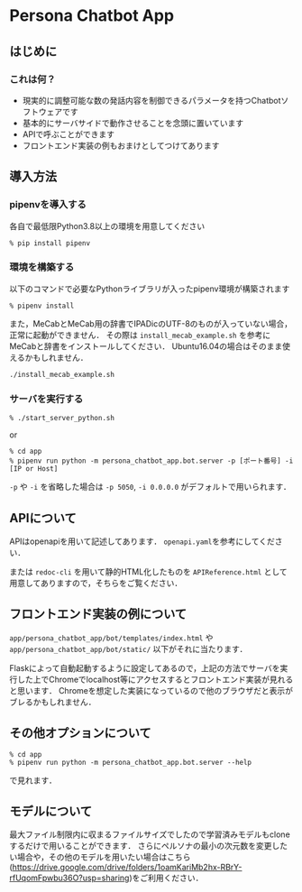 # Persona Chatbot App

## はじめに
### これは何？
- 現実的に調整可能な数の発話内容を制御できるパラメータを持つChatbotソフトウェアです
- 基本的にサーバサイドで動作させることを念頭に置いています
- APIで呼ぶことができます
- フロントエンド実装の例もおまけとしてつけてあります

## 導入方法
### pipenvを導入する
各自で最低限Python3.8以上の環境を用意してください
```
% pip install pipenv
```
### 環境を構築する
以下のコマンドで必要なPythonライブラリが入ったpipenv環境が構築されます
```
% pipenv install
```
また，MeCabとMeCab用の辞書でIPADicのUTF-8のものが入っていない場合，正常に起動ができません．
その際は `install_mecab_example.sh` を参考にMeCabと辞書をインストールしてください．
Ubuntu16.04の場合はそのまま使えるかもしれません．
```
./install_mecab_example.sh
```
### サーバを実行する
```
% ./start_server_python.sh
```
or
```
% cd app
% pipenv run python -m persona_chatbot_app.bot.server -p [ポート番号] -i [IP or Host]
```
`-p` や `-i` を省略した場合は `-p 5050`, `-i 0.0.0.0` がデフォルトで用いられます．

## APIについて
APIはopenapiを用いて記述してあります．
`openapi.yaml`を参考にしてください．

または `redoc-cli` を用いて静的HTML化したものを `APIReference.html` として用意してありますので，そちらをご覧ください．

## フロントエンド実装の例について
`app/persona_chatbot_app/bot/templates/index.html` や `app/persona_chatbot_app/bot/static/` 以下がそれに当たります．

Flaskによって自動起動するように設定してあるので，上記の方法でサーバを実行した上でChromeでlocalhost等にアクセスするとフロントエンド実装が見れると思います．
Chromeを想定した実装になっているので他のブラウザだと表示がブレるかもしれません．


## その他オプションについて
```
% cd app
% pipenv run python -m persona_chatbot_app.bot.server --help
```
で見れます．

## モデルについて
最大ファイル制限内に収まるファイルサイズでしたので学習済みモデルもcloneするだけで用いることができます．
さらにペルソナの最小の次元数を変更したい場合や，その他のモデルを用いたい場合はこちら(https://drive.google.com/drive/folders/1oamKariMb2hx-RBrY-rfUqomFpwbu36O?usp=sharing)をご利用ください．
